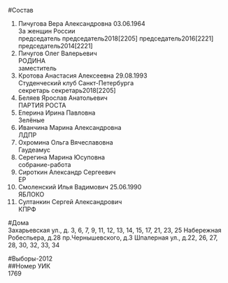 #Состав  
1. Пичугова Вера Александровна 03.06.1964  
    За женщин России  
    председатель председатель2018[2205] председатель2016[2221] председатель2014[2221]  
2. Пичугов Олег Валерьевич  
    РОДИНА  
    заместитель  
3. Кротова Анастасия Алексеевна 29.08.1993  
    Студенческий клуб Санкт-Петербурга  
    секретарь секретарь2018[2205]  
4. Беляев Ярослав Анатольевич  
    ПАРТИЯ РОСТА  
5. Еперина Ирина Павловна  
    Зелёные  
6. Иванчина Марина Александровна  
    ЛДПР  
7. Охромина Ольга Вячеславовна  
    Гаудеамус  
8. Серегина Марина Юсуповна  
    собрание-работа  
9. Сироткин Александр Сергеевич  
    ЕР  
10. Смоленский Илья Вадимович 25.06.1990  
    ЯБЛОКО  
11. Султанкин Сергей Александрович  
    КПРФ  
  
#Дома  
Захарьевская ул., д. 3, 6, 7, 9, 11, 12, 13, 14, 15, 17, 21, 23, 25 Набережная Робеспьера, д.28  пр.Чернышевского, д.3 Шпалерная ул., д.22, 26, 27, 28, 30, 32, 33, 34  
  
#Выборы-2012  
##Номер УИК  
1769  
